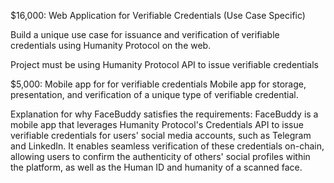 
$16,000: Web Application for Verifiable Credentials (Use Case Specific)

Build a unique use case for issuance and verification of verifiable credentials using Humanity Protocol on the web.

Project must be using Humanity Protocol API to issue verifiable credentials 

$5,000: Mobile app for for verifiable credentials
Mobile app for storage, presentation, and verification of a unique type of verifiable credential.

Explanation for why FaceBuddy satisfies the requirements:
FaceBuddy is a mobile app that leverages Humanity Protocol's Credentials API to issue verifiable credentials for users' social media accounts, such as Telegram and LinkedIn. It enables seamless verification of these credentials on-chain, allowing users to confirm the authenticity of others' social profiles within the platform, as well as the Human ID and humanity of a scanned face.
